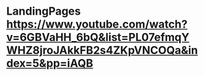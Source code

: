 # LandingPages https://www.youtube.com/watch?v=6GBVaHH_6bQ&list=PL07efmqYWHZ8jroJAkkFB2s4ZKpVNCOQa&index=5&pp=iAQB